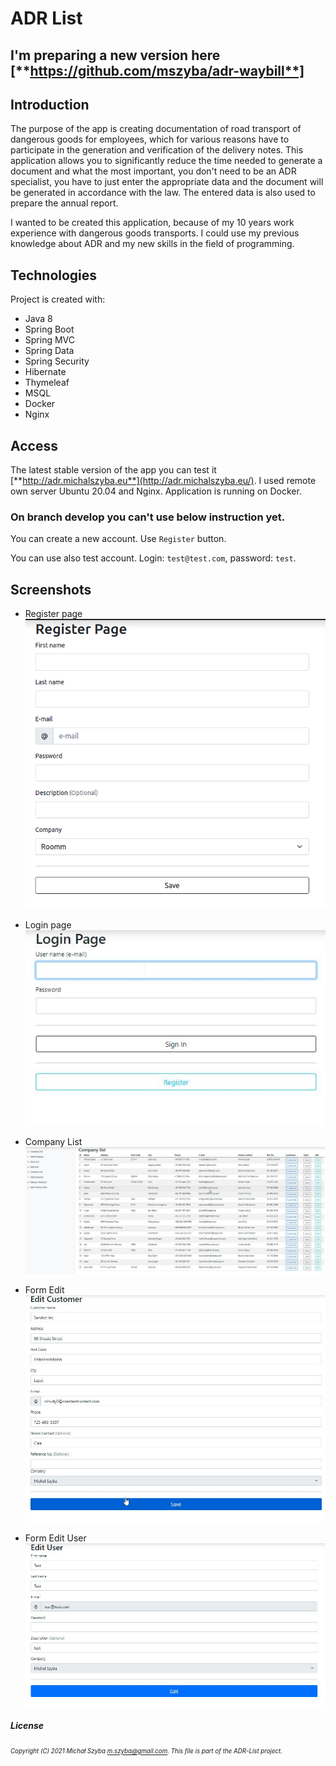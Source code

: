 # ADR List

## I'm preparing a new version here [**https://github.com/mszyba/adr-waybill**]

## Introduction
The purpose of the app is creating documentation of road transport of dangerous goods
for employees, which for various reasons have to participate
in the generation and verification of the delivery notes.
This application allows you to significantly reduce the time needed to generate a document and what the most important,
you don't need to be an ADR specialist, you have to just enter the appropriate data and
the document will be generated in accordance with the law.
The entered data is also used to prepare the annual report.

I wanted to be created this application, because of my 10 years work experience with dangerous goods transports. I could use my previous knowledge about ADR and my new skills in the field of programming.

## Technologies
Project is created with:
* Java 8
* Spring Boot
* Spring MVC
* Spring Data
* Spring Security
* Hibernate
* Thymeleaf
* MSQL
* Docker
* Nginx

## Access
The latest stable version of the app you can test it [**http://adr.michalszyba.eu**](http://adr.michalszyba.eu/).
I used remote own server Ubuntu 20.04 and Nginx. Application is running on Docker.

### On branch develop you can't use below instruction yet.

You can create a new account. Use `Register` button.

You can use also test account. Login: `test@test.com`, password: `test`.


## Screenshots

* Register page
  ![adr-list-register](/screenshot/view5.png)
  
* Login page
![adr-list-login](/screenshot/view1.jpg)
  
* Company List
![adr-list-company-list](/screenshot/view2.jpg)  
  
* Form Edit
![adr-list-form-edit](/screenshot/view3.jpg)  
  
* Form Edit User
![adr-list-form-edit-user](/screenshot/view4.jpg)

##### License
<sub><sup>_Copyright (C) 2021 Michał Szyba <m.szyba@gmail.com>. This file is part of the ADR-List project._</sup></sub>
